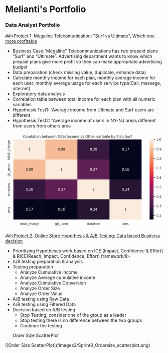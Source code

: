 # Melianti's Portfolio
### Data Analyst Portfolio

##[<Project 1: Megaline Telecomunication: "Surf vs Ultimate", Which one more profitable](https://github.com/melianti/project/blob/main/Sprint4_Megaline.ipynb)

<ul>
  <li>Business Case:“Megaline” Telecommunications has two prepaid plans “Surf” and “Ultimate”. Advertising department wants to know which prepaid plans give more profit so they can make appropriate advertising budget</li>
  <li>Data preparation (check missing value, duplicate, enhance data)</li>
  <li>Calculate monthly income for each plan, monthly average income for each user. monthly average usage for each service type(Call, message, internet)</li>
  <li>Exploratory data analysis</li>
  <li>Correlation table between total income for each plan with all numeric variables</li>
  <li>Hypothesis Test1: “Average income from Ultimate and Surf users are different</li>
  <li>Hypothesis Test2: “Average income of users in NY-NJ areas different from users from others area</li>
</ul>

![Correlation table Surf Plan](/images2/Sprint4_Coosurf.png)

##[<Project 2: Online Store Hypothesis & A/B Testing: Data based Business decision](https://github.com/melianti/project/blob/main/Online_store_ABTesting_Sprint8.ipynb)

<ul>
<li>Prioritizing Hypotheses work based on ICE (Impact, Confidence & Effort)  & RICE(Reach, Impact, Confidence, Effort) framework/li>	
<li>A/B testing preparation & analysis
   <li>Testing preparation
       <ul>
        <li>Analyze Cumulative income </li>
        <li>Analyze Average cumulative income</li>
        <li>Analyze Cumulative Conversion</li>
        <li>Analyze Order Size</li>
        <li>Analyze Order Value</li>
      </ul>
   </li>
</li>
<li>A/B testing using Raw Data</li>
<li>A/B testing using Filtered Data</li>
<li>Decision based on A/B testing
    <ul>
      <li>Stop Testing, consider one of the group as a leader</li>
      <li>Stop testing there is no difference between the two groups</li>
      <li>Continue the testing</li>
    </ul>
</li>
  
</ul>
<ul>Order Size ScatterPlot</ul>
![Order Size ScatterPlot](/images2/Sprint8_Ordersize_scatterplot.png)


